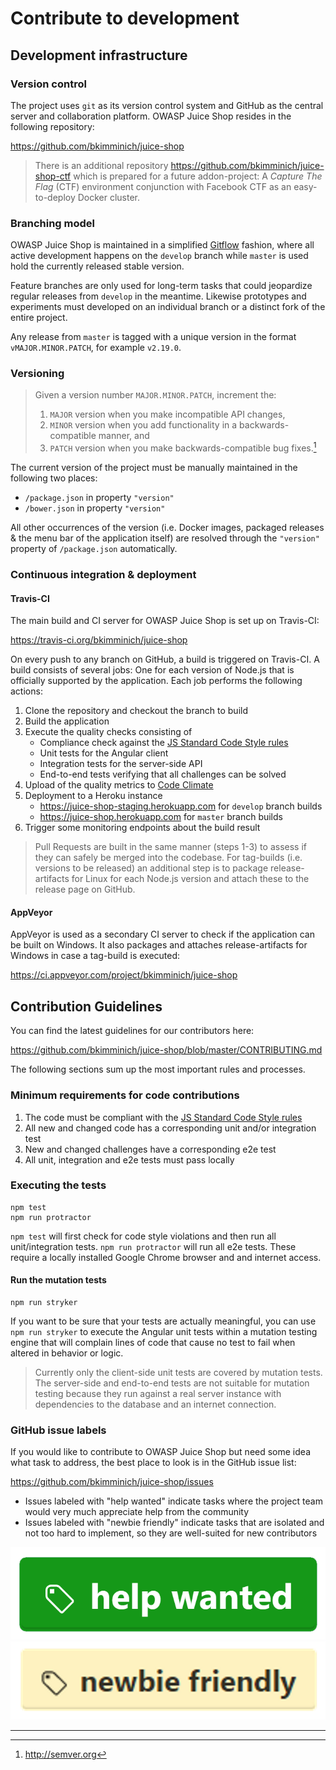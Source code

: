 # Contribute to development

## Development infrastructure

### Version control

The project uses `git` as its version control system and GitHub as the
central server and collaboration platform. OWASP Juice Shop resides in
the following repository:

<https://github.com/bkimminich/juice-shop>

> There is an additional repository
> <https://github.com/bkimminich/juice-shop-ctf> which is prepared for a
> future addon-project: A _Capture The Flag_ (CTF) environment
> conjunction with Facebook CTF as an easy-to-deploy Docker cluster.

### Branching model

OWASP Juice Shop is maintained in a simplified
[Gitflow](https://www.atlassian.com/git/tutorials/comparing-workflows/gitflow-workflow)
fashion, where all active development happens on the `develop` branch
while `master` is used hold the currently released stable version.

Feature branches are only used for long-term tasks that could jeopardize
regular releases from `develop` in the meantime. Likewise prototypes and
experiments must developed on an individual branch or a distinct fork of
the entire project.

Any release from `master` is tagged with a unique version in the format
`vMAJOR.MINOR.PATCH`, for example `v2.19.0`.

### Versioning

> Given a version number `MAJOR.MINOR.PATCH`, increment the:
>
> 1. `MAJOR` version when you make incompatible API changes,
> 2. `MINOR` version when you add functionality in a
>    backwards-compatible manner, and
> 3. `PATCH` version when you make backwards-compatible bug fixes.[^1]

The current version of the project must be manually maintained in the
following two places:

* `/package.json` in property `"version"`
* `/bower.json` in property `"version"`

All other occurrences of the version (i.e. Docker images, packaged
releases & the menu bar of the application itself) are resolved through
the `"version"` property of `/package.json` automatically.

### Continuous integration & deployment

#### Travis-CI

The main build and CI server for OWASP Juice Shop is set up on
Travis-CI:

<https://travis-ci.org/bkimminich/juice-shop>

On every push to any branch on GitHub, a build is triggered on
Travis-CI. A build consists of several jobs: One for each version of
Node.js that is officially supported by the application. Each job
performs the following actions:

1. Clone the repository and checkout the branch to build
2. Build the application
3. Execute the quality checks consisting of
    * Compliance check against the
      [JS Standard Code Style rules](http://standardjs.com)
    * Unit tests for the Angular client
    * Integration tests for the server-side API
    * End-to-end tests verifying that all challenges can be solved
4. Upload of the quality metrics to
   [Code Climate](https://codeclimate.com/github/bkimminich/juice-shop)
5. Deployment to a Heroku instance
    * <https://juice-shop-staging.herokuapp.com> for `develop` branch
      builds
    * <https://juice-shop.herokuapp.com> for `master` branch builds
6. Trigger some monitoring endpoints about the build result

> Pull Requests are built in the same manner (steps 1-3) to assess if
> they can safely be merged into the codebase. For tag-builds (i.e.
> versions to be released) an additional step is to package
> release-artifacts for Linux for each Node.js version and attach these
> to the release page on GitHub.

#### AppVeyor

AppVeyor is used as a secondary CI server to check if the application
can be built on Windows. It also packages and attaches release-artifacts
for Windows in case a tag-build is executed:

<https://ci.appveyor.com/project/bkimminich/juice-shop>

## Contribution Guidelines

You can find the latest guidelines for our contributors here:

<https://github.com/bkimminich/juice-shop/blob/master/CONTRIBUTING.md>

The following sections sum up the most important rules and processes.

### Minimum requirements for code contributions

1. The code must be compliant with the
   [JS Standard Code Style rules](http://standardjs.com)
2. All new and changed code has a corresponding unit and/or integration
   test
3. New and changed challenges have a corresponding e2e test
4. All unit, integration and e2e tests must pass locally

### Executing the tests

```
npm test
npm run protractor
```

`npm test` will first check for code style violations and then run all
unit/integration tests. `npm run protractor` will run all e2e tests.
These require a locally installed Google Chrome browser and and internet
access.

#### Run the mutation tests

```
npm run stryker
```

If you want to be sure that your tests are actually meaningful, you can
use `npm run stryker` to execute the Angular unit tests within a
mutation testing engine that will complain lines of code that cause no
test to fail when altered in behavior or logic.

> Currently only the client-side unit tests are covered by mutation
> tests. The server-side and end-to-end tests are not suitable for
> mutation testing because they run against a real server instance with
> dependencies to the database and an internet connection.

### GitHub issue labels

If you would like to contribute to OWASP Juice Shop but need some idea
what task to address, the best place to look is in the GitHub issue
list:

<https://github.com/bkimminich/juice-shop/issues>

* Issues labeled with "help wanted" indicate tasks where the project
  team would very much appreciate help from the community
* Issues labeled with "newbie friendly" indicate tasks that are isolated
  and not too hard to implement, so they are well-suited for new
  contributors

!["help wanted" label on GitHub](img/help_wanted-label.png)
!["newbie friendly" label on GitHub](img/newbie_friendly-label.png)

----

[^1]: <http://semver.org>